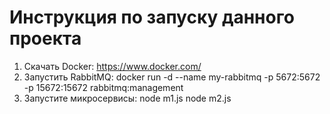 # Инструкция по запуску данного проекта
1. Скачать Docker: https://www.docker.com/
2. Запустить RabbitMQ: docker run -d --name my-rabbitmq -p 5672:5672 -p 15672:15672 rabbitmq:management
3. Запустите микросервисы:
node m1.js
node m2.js